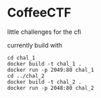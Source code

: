 # CoffeeCTF
little challenges for the cfi

currently build with
```
cd chal_1
docker build -t chal_1 .
docker run -p 2049:80 chal_1
cd ../chal_2
docker build -t chal_2 .
docker run -p 2048:80 chal_2
```
